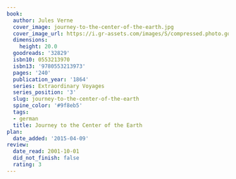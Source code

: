 ```yaml
---
book:
  author: Jules Verne
  cover_image: journey-to-the-center-of-the-earth.jpg
  cover_image_url: https://i.gr-assets.com/images/S/compressed.photo.goodreads.com/books/1389754903l/32829.jpg
  dimensions:
    height: 20.0
  goodreads: '32829'
  isbn10: 0553213970
  isbn13: '9780553213973'
  pages: '240'
  publication_year: '1864'
  series: Extraordinary Voyages
  series_position: '3'
  slug: journey-to-the-center-of-the-earth
  spine_color: '#9f8eb5'
  tags:
  - german
  title: Journey to the Center of the Earth
plan:
  date_added: '2015-04-09'
review:
  date_read: 2001-10-01
  did_not_finish: false
  rating: 3
---
```

